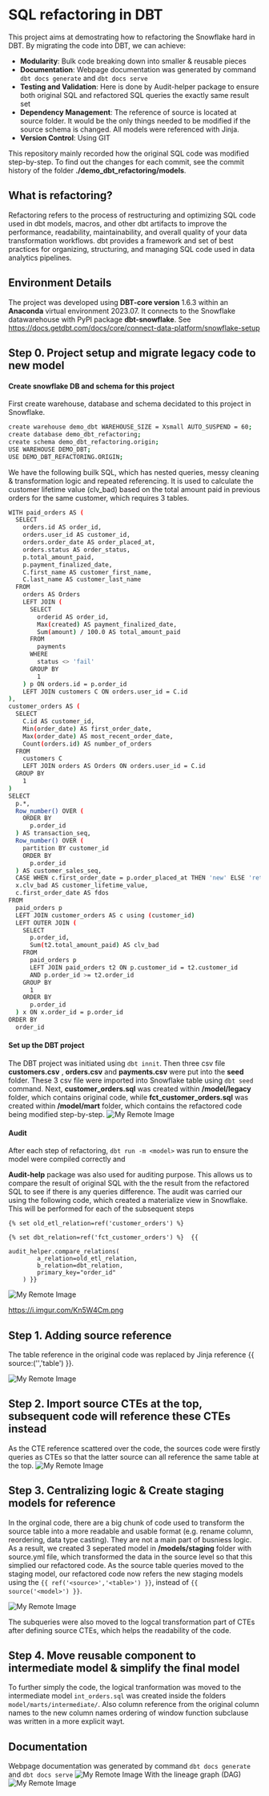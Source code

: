 # SQL refactoring in DBT
This project aims at demostrating how to refactoring the Snowflake hard in DBT. By migrating the code into DBT, we can achieve:
- **Modularity**: Bulk code breaking down into smaller & reusable pieces
- **Documentation**: Webpage documentation was generated by command `dbt docs generate` and `dbt docs serve`
- **Testing and Validation**: Here is done by Audit-helper package to ensure both original SQL and refactored SQL queries the exactly same result set
- **Dependency Management**: The reference of source is located at source folder. It would be the only things needed to be modified if the source schema is changed. All models were referenced with Jinja. 
- **Version Control**: Using GIT

This repository mainly recorded how the original SQL code was modified step-by-step. To find out the changes for each commit, see the commit history of the folder **./demo_dbt_refactoring/models**.

## What is refactoring?
Refactoring refers to the process of restructuring and optimizing SQL code used in dbt models, macros, and other dbt artifacts to improve the performance, readability, maintainability, and overall quality of your data transformation workflows. dbt provides a framework and set of best practices for organizing, structuring, and managing SQL code used in data analytics pipelines. 

## Environment Details
The project was developed using **DBT-core version** 1.6.3 within an **Anaconda** virtual environment 2023.07. It connects to the Snowflake datawarehouse with PyPI package **dbt-snowflake**. See https://docs.getdbt.com/docs/core/connect-data-platform/snowflake-setup

## Step 0. Project setup and migrate legacy code to new model

#### Create snowflake DB and schema for this project

First create warehouse, database and schema decidated to this project in Snowflake. 
```sh
create warehouse demo_dbt WAREHOUSE_SIZE = Xsmall AUTO_SUSPEND = 60;
create database demo_dbt_refactoring;
create schema demo_dbt_refactoring.origin;
USE WAREHOUSE DEMO_DBT;
USE DEMO_DBT_REFACTORING.ORIGIN;
```
We have the following builk SQL, which has nested queries, messy cleaning & transformation logic and repeated referencing. It is used to calculate the customer lifetime value (clv_bad) based on the total amount paid in previous orders for the same customer, which requires 3 tables.

```sh
WITH paid_orders AS (
  SELECT 
    orders.id AS order_id, 
    orders.user_id AS customer_id, 
    orders.order_date AS order_placed_at, 
    orders.status AS order_status, 
    p.total_amount_paid, 
    p.payment_finalized_date, 
    C.first_name AS customer_first_name, 
    C.last_name AS customer_last_name 
  FROM 
    orders AS Orders 
    LEFT JOIN (
      SELECT 
        orderid AS order_id, 
        Max(created) AS payment_finalized_date, 
        Sum(amount) / 100.0 AS total_amount_paid 
      FROM 
        payments
      WHERE 
        status <> 'fail' 
      GROUP BY 
        1
    ) p ON orders.id = p.order_id 
    LEFT JOIN customers C ON orders.user_id = C.id
), 
customer_orders AS (
  SELECT 
    C.id AS customer_id, 
    Min(order_date) AS first_order_date, 
    Max(order_date) AS most_recent_order_date, 
    Count(orders.id) AS number_of_orders 
  FROM 
    customers C 
    LEFT JOIN orders AS Orders ON orders.user_id = C.id 
  GROUP BY 
    1
) 
SELECT 
  p.*, 
  Row_number() OVER (
    ORDER BY 
      p.order_id
  ) AS transaction_seq, 
  Row_number() OVER (
    partition BY customer_id 
    ORDER BY 
      p.order_id
  ) AS customer_sales_seq, 
  CASE WHEN c.first_order_date = p.order_placed_at THEN 'new' ELSE 'return' END AS nvsr, 
  x.clv_bad AS customer_lifetime_value, 
  c.first_order_date AS fdos 
FROM 
  paid_orders p 
  LEFT JOIN customer_orders AS c using (customer_id) 
  LEFT OUTER JOIN (
    SELECT 
      p.order_id, 
      Sum(t2.total_amount_paid) AS clv_bad 
    FROM 
      paid_orders p 
      LEFT JOIN paid_orders t2 ON p.customer_id = t2.customer_id 
      AND p.order_id >= t2.order_id 
    GROUP BY 
      1 
    ORDER BY 
      p.order_id
  ) x ON x.order_id = p.order_id 
ORDER BY 
  order_id
```

#### Set up the DBT project
The DBT project was initiated using `dbt innit`. Then three csv file **customers.csv** , **orders.csv** and **payments.csv** were put into the **seed** folder. These 3 csv file were imported into Snowflake table using `dbt seed` command. Next, **customer_orders.sql** was created within **/model/legacy** folder, which contains original code, while **fct_customer_orders.sql** was created within **/model/mart** folder, which contains the refactored code being modified step-by-step.
![My Remote Image](https://i.imgur.com/E0Hc3T7.png)

#### Audit
After each step of refactoring, `dbt run -m <model>` was run to ensure the model were compiled correctly and 

**Audit-help** package was also used for auditing purpose. This allows us to compare the result of original SQL with the the result from the refactored SQL to see if there is any queries difference. The audit was carried our using the following code, which created a materialize view in Snowflake. This will be performed for each of the subsequent steps
```SH
{% set old_etl_relation=ref('customer_orders') %} 

{% set dbt_relation=ref('fct_customer_orders') %}  {{ 

audit_helper.compare_relations(
        a_relation=old_etl_relation,
        b_relation=dbt_relation,
        primary_key="order_id"
    ) }}
```
![My Remote Image](https://i.imgur.com/VsQh38P.png)

https://i.imgur.com/Kn5W4Cm.png

## Step 1. Adding source reference
The table reference in the original code was replaced by Jinja reference {{ source:('<source>','table') }}.

![My Remote Image](https://i.imgur.com/Kn5W4Cm.png)

## Step 2. Import source CTEs at the top, subsequent code will reference these CTEs instead
As the CTE reference scattered over the code, the sources code were firstly queries as CTEs so that the latter source can all reference the same table at the top. 
![My Remote Image](https://i.imgur.com/lJrJ470.png)

## Step 3. Centralizing logic & Create staging models for reference
In the orginal code, there are a big chunk of code used to transform the source table into a more readable and usable format (e.g. rename column, reordering, data type casting). They are not a main part of busniess logic. As a result, we created 3 seperated model in **/models/staging** folder with source.yml file, which transformed the data in the source level so that this simplied our refactored code. As the source table queries moved to the staging model, our refactored code now refers the new staging models using the `{{ ref('<source>','<table>') }}`, instead of `{{ source('<model>') }}`. 

![My Remote Image](https://i.imgur.com/RPcpUbO.png)

The subqueries were also moved to the logcal transformation part of CTEs after defining source CTEs, which helps the readability of the code. 

## Step 4. Move reusable component to intermediate model & simplify the final model
To further simply the code, the logical tranformation was moved to the intermediate model `int_orders.sql` was created inside the folders `model/marts/intermediate/`. Also column reference from the original column names to the new column names ordering of window function subclause was written in a more explicit wayt.


## Documentation
Webpage documentation was generated by command `dbt docs generate` and `dbt docs serve`
![My Remote Image](https://i.imgur.com/a2OGdKE.png)
With the lineage graph (DAG)
![My Remote Image](https://i.imgur.com/VtFjEyc.png)
